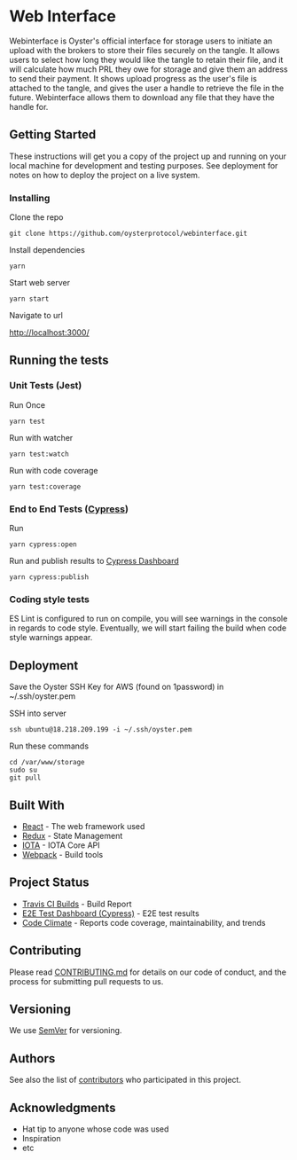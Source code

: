 # Web Interface

Webinterface is Oyster's official interface for storage users to initiate an upload with the brokers to store their files securely on the tangle.  It allows users to select how long they would like the tangle to retain their file, and it will calculate how much PRL they owe for storage and give them an address to send their payment.  It shows upload progress as the user's file is attached to the tangle, and gives the user a handle to retrieve the file in the future.  Webinterface allows them to download any file that they have the handle for.

## Getting Started

These instructions will get you a copy of the project up and running on your local machine for development and testing purposes. See deployment for notes on how to deploy the project on a live system.

### Installing

Clone the repo

```
git clone https://github.com/oysterprotocol/webinterface.git
```

Install dependencies 

```
yarn
```

Start web server

```
yarn start
```

Navigate to url

[http://localhost:3000/](http://localhost:3000/)

## Running the tests

### Unit Tests (Jest)

Run Once

```
yarn test
```

Run with watcher

```
yarn test:watch
```

Run with code coverage

```
yarn test:coverage
```

### End to End Tests ([Cypress](https://www.cypress.io/))

Run

```
yarn cypress:open
```

Run and publish results to [Cypress Dashboard](https://dashboard.cypress.io/#/projects/runs)

```
yarn cypress:publish
```

### Coding style tests

ES Lint is configured to run on compile, you will see warnings in the console in regards to code style. Eventually, we will start failing the build when code style warnings appear.

## Deployment

Save the Oyster SSH Key for AWS (found on 1password) in ~/.ssh/oyster.pem

SSH into server

```
ssh ubuntu@18.218.209.199 -i ~/.ssh/oyster.pem
```

Run these commands

```
cd /var/www/storage
sudo su
git pull
```

## Built With

* [React](https://reactjs.org/) - The web framework used
* [Redux](https://redux.js.org/) - State Management
* [IOTA](https://github.com/iotaledger/iota.lib.js/) - IOTA Core API
* [Webpack](https://webpack.js.org/) - Build tools


## Project Status

* [Travis CI Builds](https://travis-ci.org/oysterprotocol/webinterface) - Build Report
* [E2E Test Dashboard (Cypress)](https://www.cypress.io/) - E2E test results
* [Code Climate](https://codeclimate.com/github/oysterprotocol/webinterface) - Reports code coverage, maintainability, and trends


## Contributing

Please read [CONTRIBUTING.md](https://google.com) for details on our code of conduct, and the process for submitting pull requests to us.

## Versioning

We use [SemVer](http://semver.org/) for versioning.

## Authors

See also the list of [contributors](https://github.com/oysterprotocol/webinterface/graphs/contributors) who participated in this project.


## Acknowledgments

* Hat tip to anyone whose code was used
* Inspiration
* etc
